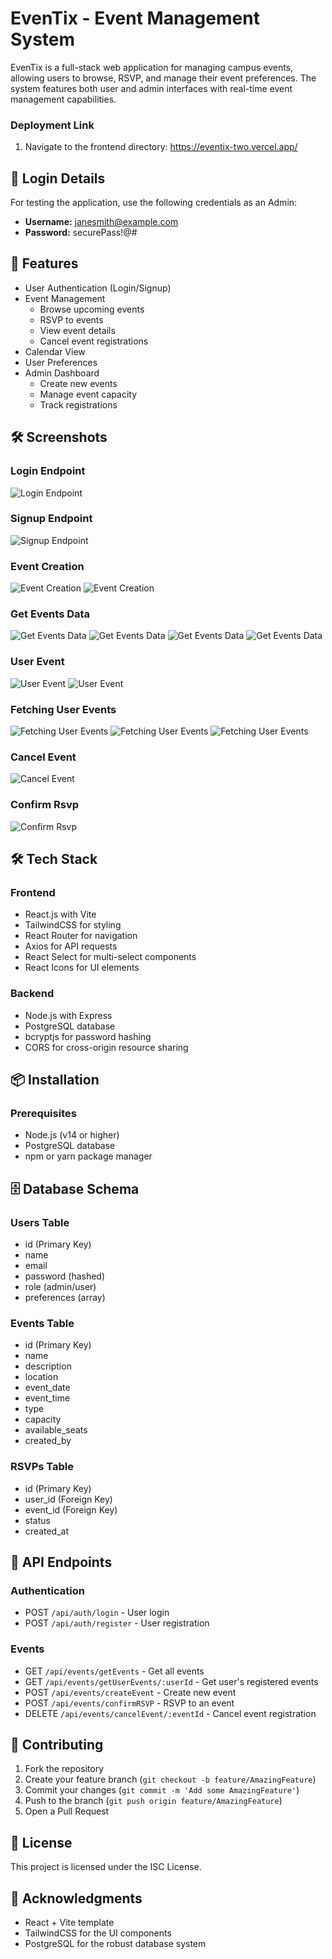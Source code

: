 # EvenTix - Event Management System

EvenTix is a full-stack web application for managing campus events, allowing users to browse, RSVP, and manage their event preferences. The system features both user and admin interfaces with real-time event management capabilities.

### Deployment Link
1. Navigate to the frontend directory: https://eventix-two.vercel.app/

## 🔐 Login Details
For testing the application, use the following credentials as an Admin:
- **Username:** janesmith@example.com
- **Password:** securePass!@#

## 🚀 Features

- User Authentication (Login/Signup)
- Event Management
  - Browse upcoming events
  - RSVP to events
  - View event details
  - Cancel event registrations
- Calendar View
- User Preferences
- Admin Dashboard
  - Create new events
  - Manage event capacity
  - Track registrations

## 🛠 Screenshots

### Login Endpoint
![Login Endpoint](./Backend_Images/LoginUserPostman.png)

### Signup Endpoint
![Signup Endpoint](./Backend_Images/RegisterUserPostman.png)

### Event Creation
![Event Creation](./Backend_Images/CreateEvent1.png)
![Event Creation](./Backend_Images/CreateEvent2.png)

### Get Events Data
![Get Events Data](./Backend_Images/GettingEventsPostman1.png)
![Get Events Data](./Backend_Images/GettingEventsPostman2.png)
![Get Events Data](./Backend_Images/GettingEventsPostman3.png)
![Get Events Data](./Backend_Images/GettingEventsPostman4.png)

### User Event
![User Event](./Backend_Images/GettingUserEvents1.png)
![User Event](./Backend_Images/GettingUserEvents2.png)

### Fetching User Events
![Fetching User Events](./Backend_Images/FetchUser1.png)
![Fetching User Events](./Backend_Images/FetchUser2.png)
![Fetching User Events](./Backend_Images/FetchUser3.png)

### Cancel Event
![Cancel Event](./Backend_Images/CancelEventPostman.png)

### Confirm Rsvp
![Confirm Rsvp](./Backend_Images/ConfirmRSVP.png)


## 🛠 Tech Stack

### Frontend
- React.js with Vite
- TailwindCSS for styling
- React Router for navigation
- Axios for API requests
- React Select for multi-select components
- React Icons for UI elements

### Backend
- Node.js with Express
- PostgreSQL database
- bcryptjs for password hashing
- CORS for cross-origin resource sharing

## 📦 Installation

### Prerequisites
- Node.js (v14 or higher)
- PostgreSQL database
- npm or yarn package manager


## 🗄️ Database Schema

### Users Table
- id (Primary Key)
- name
- email
- password (hashed)
- role (admin/user)
- preferences (array)

### Events Table
- id (Primary Key)
- name
- description
- location
- event_date
- event_time
- type
- capacity
- available_seats
- created_by

### RSVPs Table
- id (Primary Key)
- user_id (Foreign Key)
- event_id (Foreign Key)
- status
- created_at

## 🔐 API Endpoints

### Authentication
- POST `/api/auth/login` - User login
- POST `/api/auth/register` - User registration

### Events
- GET `/api/events/getEvents` - Get all events
- GET `/api/events/getUserEvents/:userId` - Get user's registered events
- POST `/api/events/createEvent` - Create new event
- POST `/api/events/confirmRSVP` - RSVP to an event
- DELETE `/api/events/cancelEvent/:eventId` - Cancel event registration

## 👥 Contributing

1. Fork the repository
2. Create your feature branch (`git checkout -b feature/AmazingFeature`)
3. Commit your changes (`git commit -m 'Add some AmazingFeature'`)
4. Push to the branch (`git push origin feature/AmazingFeature`)
5. Open a Pull Request

## 📄 License

This project is licensed under the ISC License.

## 🙏 Acknowledgments

- React + Vite template
- TailwindCSS for the UI components
- PostgreSQL for the robust database system